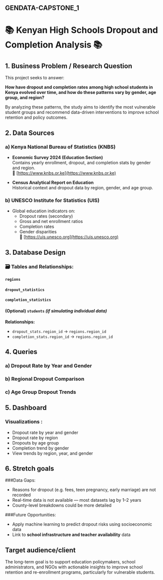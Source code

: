 ## GENDATA-CAPSTONE_1
    
# 📚 Kenyan High Schools Dropout and Completion Analysis  📚

## 1. Business Problem / Research Question

This project seeks to answer:

**How have dropout and completion rates among high school students in Kenya evolved over time, and how do these patterns vary by gender, age group, and region?**

By analyzing these patterns, the study aims to identify the most vulnerable student groups and recommend data-driven interventions to improve school retention and policy outcomes.

## 2. Data Sources

### a) Kenya National Bureau of Statistics (KNBS)
- **Economic Survey 2024 (Education Section)**  
  Contains yearly enrollment, dropout, and completion stats by gender and region.  
  🔗 [https://www.knbs.or.ke](https://www.knbs.or.ke)

- **Census Analytical Report on Education**  
  Historical context and dropout data by region, gender, and age group.

### b) UNESCO Institute for Statistics (UIS)
- Global education indicators on:
  - Dropout rates (secondary)
  - Gross and net enrollment ratios
  - Completion rates
  - Gender disparities  
  🔗 [https://uis.unesco.org](https://uis.unesco.org)

## 3. Database Design

### 🗃️ Tables and Relationships:

#### `regions`
#### `dropout_statistics`
#### `completion_statistics`
#### (Optional) `students` *(if simulating individual data)*

**Relationships:**  
- `dropout_stats.region_id` → `regions.region_id`  
- `completion_stats.region_id` → `regions.region_id`


## 4. Queries

### a) Dropout Rate by Year and Gender

### b) Regional Dropout Comparison

### c) Age Group Dropout Trends


## 5. Dashboard

### Visualizations :
- Dropout rate by year and gender
- Dropout rate by region
- Dropouts by age group
- Completion trend by gender
- View trends by region, year, and gender


## 6. Stretch goals

###Data Gaps:
- Reasons for dropout (e.g. fees, teen pregnancy, early marriage) are not recorded
- Real-time data is not available — most datasets lag by 1–2 years
- County-level breakdowns could be more detailed

###Future Opportunities:
- Apply machine learning to predict dropout risks using socioeconomic data
- Link to **school infrastructure and teacher availability** data


## Target audience/client
The long-term goal is to support education policymakers, school administrators, and NGOs with actionable insights to improve school retention and re-enrollment programs, particularly for vulnerable students.

    

